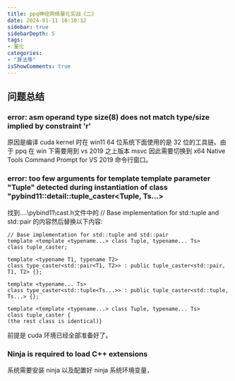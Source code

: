 ```yaml
---
title: ppq神经网络量化实战《二》
date: 2024-01-11 10:10:12
sidebar: true
sidebarDepth: 5
tags:
- 量化
categories:
- "算法等"
isShowComments: true
---
```



## 问题总结

### error: asm operand type size(8) does not match type/size implied by constraint 'r'

原因是编译 cuda kernel 时在 win11 64 位系统下面使用的是 32 位的工具链。由于 ppq 在 win 下需要用到 vs 2019 之上版本 msvc 因此需要切换到 x64 Native Tools Command Prompt for VS 2019 命令行窗口。

### error: too few arguments for template template parameter "Tuple" detected during instantiation of class "pybind11::detail::tuple_caster<Tuple, Ts...>

找到....\pybind11\cast.h文件中的 // Base implementation for std::tuple and std::pair 的内容然后替换以下内容:
```
// Base implementation for std::tuple and std::pair
template <template <typename...> class Tuple, typename... Ts>
class tuple_caster;

template <typename T1, typename T2>
class type_caster<std::pair<T1, T2>> : public tuple_caster<std::pair, T1, T2> {};

template <typename... Ts>
class type_caster<std::tuple<Ts...>> : public tuple_caster<std::tuple, Ts...> {};

template <template <typename...> class Tuple, typename... Ts>
class tuple_caster {
(the rest class is identical)}
```
前提是 cuda 环境已经全部准备好了。

### Ninja is required to load C++ extensions

系统需要安装 ninja 以及配置好 ninja 系统环境变量，
